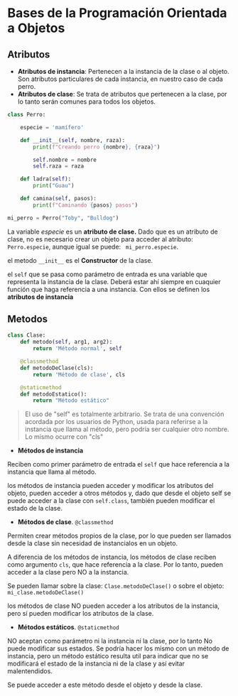 # Bases de la Programación Orientada a Objetos

## Atributos

* **Atributos de instancia**: Pertenecen a la instancia de la clase o al objeto. Son atributos particulares de cada instancia, en nuestro caso de cada perro.
* **Atributos de clase**: Se trata de atributos que pertenecen a la clase, por lo tanto serán comunes para todos los objetos.

``` python
class Perro:

    especie = 'mamífero'

    def __init__(self, nombre, raza):
        print(f"Creando perro {nombre}, {raza}")

        self.nombre = nombre
        self.raza = raza

    def ladra(self):
        print("Guau")

    def camina(self, pasos):
        print(f"Caminando {pasos} pasos")

mi_perro = Perro("Toby", "Bulldog")
```

La variable *especie* es un **atributo de clase.** Dado que es un atributo de clase, no es necesario crear un objeto para acceder al atributo: ``` Perro.especie```, aunque igual se puede: ``` mi_perro.especie```.

el metodo ```__init__``` es el **Constructor** de la clase.

el ```self``` que se pasa como parámetro de entrada es una variable que representa la instancia de la clase. Deberá estar ahí siempre en cuaquier función que haga referencia a una instancia. Con ellos se definen los **atributos de instancia**


## Metodos

```python
class Clase:
    def metodo(self, arg1, arg2):
        return 'Método normal', self

    @classmethod
    def metodoDeClase(cls):
        return 'Método de clase', cls

    @staticmethod
    def metodoEstatico():
        return "Método estático"
```

> El uso de "self" es totalmente arbitrario. Se trata de una convención acordada por los usuarios de Python, usada para referirse a la instancia que llama al método, pero podría ser cualquier otro nombre. Lo mismo ocurre con "cls"

* **Métodos de instancia**

Reciben como primer parámetro de entrada el ``self`` que hace referencia a la instancia que llama al método.

los métodos de instancia pueden acceder y modificar los atributos del objeto, pueden acceder a otros métodos y, dado que desde el objeto self se puede acceder a la clase con ``self.class``, también pueden modificar el estado de la clase.

* **Métodos de clase**. ``@classmethod``

Permiten crear métodos propios de la clase, por lo que pueden ser llamados desde la clase sin necesidad de instancialos en un objeto.

A diferencia de los métodos de instancia, los métodos de clase reciben como argumento ``cls``, que hace referencia a la clase. Por lo tanto, pueden acceder a la clase pero NO a la instancia.

Se pueden llamar sobre la clase: ``Clase.metodoDeClase()`` o sobre el objeto: ``mi_clase.metodoDeClase()``

los métodos de clase NO pueden acceder a los atributos de la instancia, pero sí pueden modificar los atributos de la clase.

* **Métodos estáticos**. ``@staticmethod``

NO aceptan como parámetro ni la instancia ni la clase, por lo tanto No puede modificar sus estados. Se podría hacer los mismo con un método de instancia, pero un método estático resulta util para indicar que no se modificará el estado de la instancia ni de la clase y así evitar malentendidos.

Se puede acceder a este método desde el objeto y desde la clase.